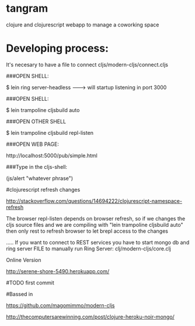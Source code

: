 tangram
=======

clojure and clojurescript webapp to manage a coworking space


# Developing process:

It's necesary to have a file to connect cljs/modern-cljs/connect.cljs

###OPEN SHELL:

$ lein ring server-headless ---> will startup listening in port 3000 

###OPEN SHELL:

$ lein trampoline cljsbuild auto

###OPEN OTHER SHELL

$ lein trampoline cljsbuild repl-listen

###OPEN WEB PAGE: 

http://localhost:5000/pub/simple.html


###Type in the cljs-shell:

(js/alert "whatever phrase")




#clojurescript refresh changes

http://stackoverflow.com/questions/14694222/clojurescript-namespace-refresh

The browser repl-listen depends on browser refresh, so if we changes the cljs source files and we are compiling with "lein trampoline cljsbuild auto" then only rest to refresh browser to let brepl access to the changes





.....
If you want to connect to REST services you have to start mongo db and ring server
FILE to manually run Ring Server: clj/modern-cljs/core.clj




Online Version

http://serene-shore-5490.herokuapp.com/

#TODO
first commit 

#Bassed in 

https://github.com/magomimmo/modern-cljs

http://thecomputersarewinning.com/post/clojure-heroku-noir-mongo/

